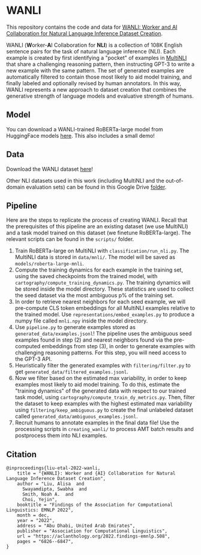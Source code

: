# WANLI
This repository contains the code and data for [WANLI: Worker and AI Collaboration for Natural Language Inference Dataset Creation](https://arxiv.org/abs/2201.05955).

WANLI (**W**orker-**A**I Collaboration for **NLI**) is a collection of 108K English sentence pairs for the task of natural language inference (NLI).
Each example is created by first identifying a "pocket" of examples in [MultiNLI](https://cims.nyu.edu/~sbowman/multinli/) that share a challenging reasoning pattern, then instructing GPT-3 to write a new example with the same pattern.
The set of generated examples are automatically filtered to contain those most likely to aid model training, and finally labeled and optionally revised by human annotators.
In this way, WANLI represents a new approach to dataset creation that combines the generative strength of language models and evaluative strength of humans.

## Model
You can download a WANLI-trained RoBERTa-large model from HuggingFace models [here](https://huggingface.co/alisawuffles/roberta-large-wanli). This also includes a small demo!

## Data
Download the WANLI dataset [here](https://allenai.org/data/wanli)! 

Other NLI datasets used in this work (including MultiNLI and the out-of-domain evaluation sets) can be found in this Google Drive [folder](https://drive.google.com/drive/u/0/folders/190bQgz1Mu8Do_0KOu6_NN84z9vai9nkj).

## Pipeline
Here are the steps to replicate the process of creating WANLI. Recall that the prerequisites of this pipeline are an existing dataset (we use MultiNLI) and a task model trained on this dataset (we finetune RoBERTa-large). The relevant scripts can be found in the `scripts/` folder.

1. Train RoBERTa-large on MultiNLI with `classification/run_nli.py`. The MultiNLI data is stored in `data/mnli/`. The model will be saved as `models/roberta-large-mnli`.
2. Compute the training dynamics for each example in the training set, using the saved checkpoints from the trained model, with `cartography/compute_training_dynamics.py`. The training dynamics will be stored inside the model directory. These statistics are used to collect the seed dataset via the most ambiguous p% of the training set.
3. In order to retrieve nearest neighbors for each seed example, we will pre-compute CLS token embeddings for all MultiNLI examples relative to the trained model. Use `representations/embed_examples.py` to produce a numpy file called `mnli.npy` inside the model directory.
4. Use `pipeline.py` to generate examples stored as `generated_data/examples.jsonl`! The pipeline uses the ambiguous seed examples found in step (2) and nearest neighbors found via the pre-computed embeddings from step (3), in order to generate examples with challenging reasoning patterns. For this step, you will need access to the GPT-3 API.
5. Heuristically filter the generated examples with `filtering/filter.py` to get `generated_data/filtered_examples.jsonl`.
6. Now we filter based on the estimated max variability, in order to keep examples most likely to aid model training. To do this, estimate the "training dynamics" of the generated data with respect to our trained task model, using `cartography/compute_train_dy_metrics.py`. Then, filter the dataset to keep examples with the highest estimated max variability using `filtering/keep_ambiguous.py` to create the final unlabeled dataset called `generated_data/ambiguous_examples.jsonl`. 
7. Recruit humans to annotate examples in the final data file! Use the processing scripts in `creating_wanli/` to process AMT batch results and postprocess them into NLI examples.

## Citation
```
@inproceedings{liu-etal-2022-wanli,
    title = "{WANLI}: Worker and {AI} Collaboration for Natural Language Inference Dataset Creation",
    author = "Liu, Alisa  and
      Swayamdipta, Swabha  and
      Smith, Noah A.  and
      Choi, Yejin",
    booktitle = "Findings of the Association for Computational Linguistics: EMNLP 2022",
    month = dec,
    year = "2022",
    address = "Abu Dhabi, United Arab Emirates",
    publisher = "Association for Computational Linguistics",
    url = "https://aclanthology.org/2022.findings-emnlp.508",
    pages = "6826--6847",
}
```

